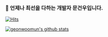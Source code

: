 ### :running: 언제나 최선을 다하는 개발자 문건우입니다.   

[![Hits](https://hits.seeyoufarm.com/api/count/incr/badge.svg?url=https%3A%2F%2Fgithub.com%2Fgeonwoomun&count_bg=%23156EEC&title_bg=%23B965F8&icon=react.svg&icon_color=%2393BAF6&title=%EB%B0%A9%EB%AC%B8%EC%9E%90%EC%88%98&edge_flat=false)](https://hits.seeyoufarm.com)

[![geonwoomun's github stats](https://github-readme-stats.vercel.app/api?username=geonwoomun&show_icons=true&theme=cobalt)](https://github.com/geonwoomun/github-readme-stats)
